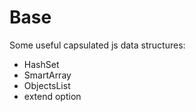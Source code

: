# Base
Some useful capsulated js data structures:
- HashSet
- SmartArray
- ObjectsList
- extend option

